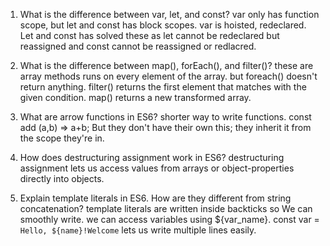 1) What is the difference between var, let, and const?
var only has function scope, but let and const has block scopes. var is hoisted, redeclared. Let and const has solved these as let cannot be redeclared but reassigned and const cannot be reassigned or redlacred. 

2) What is the difference between map(), forEach(), and filter()?
these are array methods runs on every element of the array. but foreach() doesn't return anything.
filter() returns the first element that matches with the given condition.
map() returns a new transformed array.


3) What are arrow functions in ES6?
shorter way to write functions.
const add (a,b) => a+b;
But they don't have their own this; they inherit it from the scope they're in.


4) How does destructuring assignment work in ES6?
destructuring assignment lets us access values from arrays or object-properties directly into objects.

5) Explain template literals in ES6. How are they different from string concatenation?
template literals are written inside backticks so We can smoothly write. we can access variables using ${var_name}.
const var = `Hello, ${name}!Welcome`
lets us write multiple lines easily.
